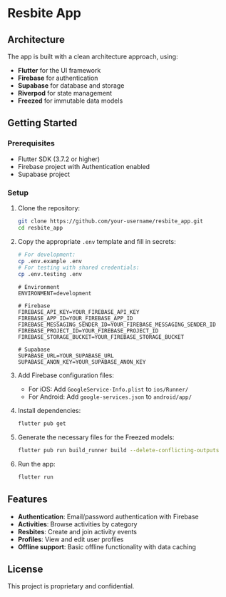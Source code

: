 # Resbite App


## Architecture

The app is built with a clean architecture approach, using:

- **Flutter** for the UI framework
- **Firebase** for authentication
- **Supabase** for database and storage
- **Riverpod** for state management
- **Freezed** for immutable data models
  
## Getting Started

### Prerequisites

- Flutter SDK (3.7.2 or higher)
- Firebase project with Authentication enabled
- Supabase project

### Setup

1. Clone the repository:
   ```bash
   git clone https://github.com/your-username/resbite_app.git
   cd resbite_app
   ```

2. Copy the appropriate `.env` template and fill in secrets:
    ```bash
   # For development:
   cp .env.example .env
   # For testing with shared credentials:
   cp .env.testing .env
    ```
   ```
   # Environment
   ENVIRONMENT=development
   
   # Firebase
   FIREBASE_API_KEY=YOUR_FIREBASE_API_KEY
   FIREBASE_APP_ID=YOUR_FIREBASE_APP_ID
   FIREBASE_MESSAGING_SENDER_ID=YOUR_FIREBASE_MESSAGING_SENDER_ID
   FIREBASE_PROJECT_ID=YOUR_FIREBASE_PROJECT_ID
   FIREBASE_STORAGE_BUCKET=YOUR_FIREBASE_STORAGE_BUCKET
   
   # Supabase
   SUPABASE_URL=YOUR_SUPABASE_URL
   SUPABASE_ANON_KEY=YOUR_SUPABASE_ANON_KEY
   ```

3. Add Firebase configuration files:
   - For iOS: Add `GoogleService-Info.plist` to `ios/Runner/`
   - For Android: Add `google-services.json` to `android/app/`

4. Install dependencies:
   ```bash
   flutter pub get
   ```

5. Generate the necessary files for the Freezed models:
   ```bash
   flutter pub run build_runner build --delete-conflicting-outputs
   ```

6. Run the app:
   ```bash
   flutter run
   ```

## Features

- **Authentication**: Email/password authentication with Firebase
- **Activities**: Browse activities by category
- **Resbites**: Create and join activity events
- **Profiles**: View and edit user profiles
- **Offline support**: Basic offline functionality with data caching

## License

This project is proprietary and confidential.
